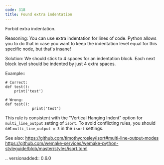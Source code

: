 ```yaml
---
code: 318
title: Found extra indentation
---
```



Forbid extra indentation.

Reasoning:
    You can use extra indentation for lines of code.
    Python allows you to do that in case you want to keep the
    indentation level equal for this specific node,
    but that's insane!

Solution:
    We should stick to 4 spaces for an indentation block.
    Each next block level should be indented by just 4 extra spaces.

Example::

    # Correct:
    def test():
        print('test')

    # Wrong:
    def test():
                print('test')

This rule is consistent with the "Vertical Hanging Indent" option for
``multi_line_output`` setting of ``isort``. To avoid conflicting rules,
you should set ``multi_line_output = 3`` in the ``isort`` settings.

See also:
    https://github.com/timothycrosley/isort#multi-line-output-modes
    https://github.com/wemake-services/wemake-python-styleguide/blob/master/styles/isort.toml

.. versionadded:: 0.6.0
